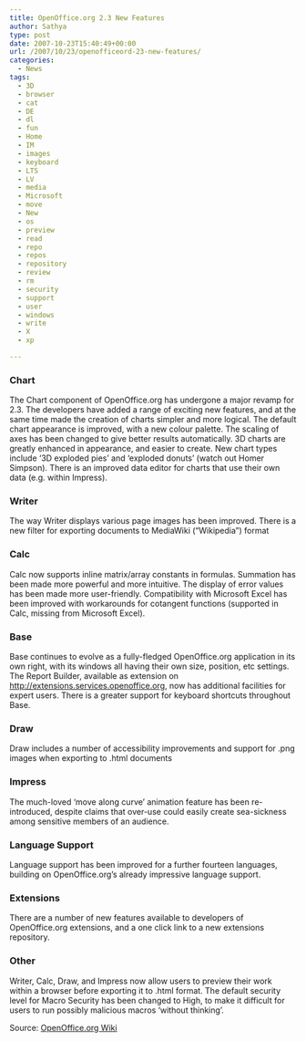 ```yaml
---
title: OpenOffice.org 2.3 New Features
author: Sathya
type: post
date: 2007-10-23T15:40:49+00:00
url: /2007/10/23/openofficeord-23-new-features/
categories:
  - News
tags:
  - 3D
  - browser
  - cat
  - DE
  - dl
  - fun
  - Home
  - IM
  - images
  - keyboard
  - LTS
  - LV
  - media
  - Microsoft
  - move
  - New
  - os
  - preview
  - read
  - repo
  - repos
  - repository
  - review
  - rm
  - security
  - support
  - user
  - windows
  - write
  - X
  - xp

---
```

### Chart

The Chart component of OpenOffice.org has undergone a major revamp for 2.3. The developers have added a range of exciting new features, and at the same time made the creation of charts simpler and more logical. The default chart appearance is improved, with a new colour palette. The scaling of axes has been changed to give better results automatically. 3D charts are greatly enhanced in appearance, and easier to create. New chart types include &#8216;3D exploded pies&#8217; and &#8216;exploded donuts&#8217; (watch out Homer Simpson). There is an improved data editor for charts that use their own data (e.g. within Impress).

<a name="Writer" title="Writer"></a>

### Writer

The way Writer displays various page images has been improved. There is a new filter for exporting documents to MediaWiki (&#8220;Wikipedia&#8221;) format

<a name="Calc" title="Calc"></a>

### Calc

Calc now supports inline matrix/array constants in formulas. Summation has been made more powerful and more intuitive. The display of error values has been made more user-friendly. Compatibility with Microsoft Excel has been improved with workarounds for cotangent functions (supported in Calc, missing from Microsoft Excel).

<a name="Base" title="Base"></a>

### Base

Base continues to evolve as a fully-fledged OpenOffice.org application in its own right, with its windows all having their own size, position, etc settings. The Report Builder, available as extension on <a rel="nofollow" href="http://extensions.services.openoffice.org/" title="http://extensions.services.openoffice.org" class="external free">http://extensions.services.openoffice.org</a>, now has additional facilities for expert users. There is a greater support for keyboard shortcuts throughout Base.

<a name="Draw" title="Draw"></a>

### Draw

Draw includes a number of accessibility improvements and support for .png images when exporting to .html documents

<a name="Impress" title="Impress"></a>

### Impress

The much-loved &#8216;move along curve&#8217; animation feature has been re-introduced, despite claims that over-use could easily create sea-sickness among sensitive members of an audience.

<a name="Language_Support" title="Language_Support"></a>

### Language Support

Language support has been improved for a further fourteen languages, building on OpenOffice.org&#8217;s already impressive language support.

<a name="Extensions" title="Extensions"></a>

### Extensions

There are a number of new features available to developers of OpenOffice.org extensions, and a one click link to a new extensions repository.

<a name="Other" title="Other"></a>

### Other

Writer, Calc, Draw, and Impress now allow users to preview their work within a browser before exporting it to .html format. The default security level for Macro Security has been changed to High, to make it difficult for users to run possibly malicious macros &#8216;without thinking&#8217;.

Source: [OpenOffice.org Wiki][1]

 [1]: http://wiki.services.openoffice.org/wiki/New_Features_2.3